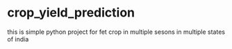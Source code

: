 # crop_yield_prediction
 this is simple python project for fet crop in multiple sesons in multiple states of india
